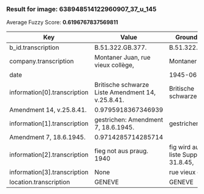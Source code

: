 ### Result for image: 638948514122960907_37_u_145
Average Fuzzy Score: **0.6196767837569811**
<small>

| Key | Value | Ground Truth | Score |
| --- | --- | --- | --- |
| b_id.transcription | B.51.322.GB.377. | B.51.322.GB.377. | 1.0 |
| company.transcription | Montaner Juan, rue vieux collège, | Montaner Juan | 0.5652173913043479 |
| date |  | 1945-06-18 | 0.0 |
| information[0].transcription | Britische schwarze Liste Amendment 14, v.25.8.41. | Britische schwarze Liste
Amendment 14, v.25.8.41. | 0.9795918367346939 |
| information[1].transcription | gestrichen: Amendment 7, 18.6.1945. | gestrichen:
Amendment 7, 18.6.1945. | 0.9714285714285714 |
| information[2].transcription | fieg not aus praug. 1940 | fig wird auf franz. liste Suppl. 6, 31.8.45, | 0.4411764705882353 |
| information[3].transcription | None | rue vieux collège | 0.0 |
| location.transcription | GENEVE | GENEVE | 1.0 |

</small>
